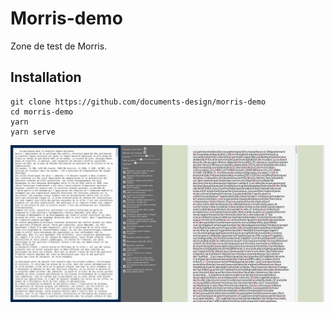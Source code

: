 # Morris-demo

Zone de test de Morris.

## Installation

```
git clone https://github.com/documents-design/morris-demo
cd morris-demo
yarn
yarn serve
```

![](./morris-demo.png)
